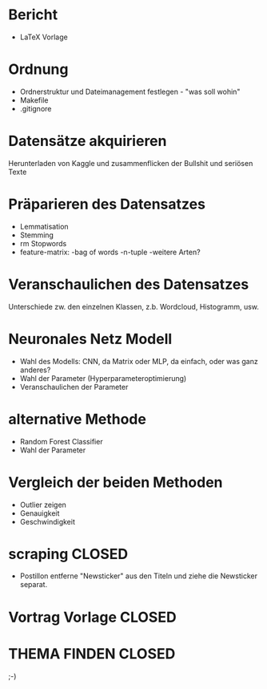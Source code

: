 # Bericht
- LaTeX Vorlage 

# Ordnung
- Ordnerstruktur und Dateimanagement festlegen - "was soll wohin"
- Makefile 
- .gitignore

# Datensätze akquirieren
Herunterladen von Kaggle und zusammenflicken der Bullshit und seriösen Texte

# Präparieren des Datensatzes
- Lemmatisation
- Stemming
- rm Stopwords
- feature-matrix:
   -bag of words
   -n-tuple
   -weitere Arten?

# Veranschaulichen des Datensatzes
Unterschiede zw. den einzelnen Klassen, z.b. Wordcloud, Histogramm, usw.

# Neuronales Netz Modell
- Wahl des Modells: CNN, da Matrix oder MLP, da einfach, oder was ganz anderes?
- Wahl der Parameter (Hyperparameteroptimierung)
- Veranschaulichen der Parameter

# alternative Methode
- Random Forest Classifier
- Wahl der Parameter

# Vergleich der beiden Methoden
- Outlier zeigen
- Genauigkeit
- Geschwindigkeit


# scraping **CLOSED**
- Postillon entferne "Newsticker" aus den Titeln und ziehe die Newsticker separat.
# Vortrag Vorlage **CLOSED**
# THEMA FINDEN **CLOSED**
;-)
